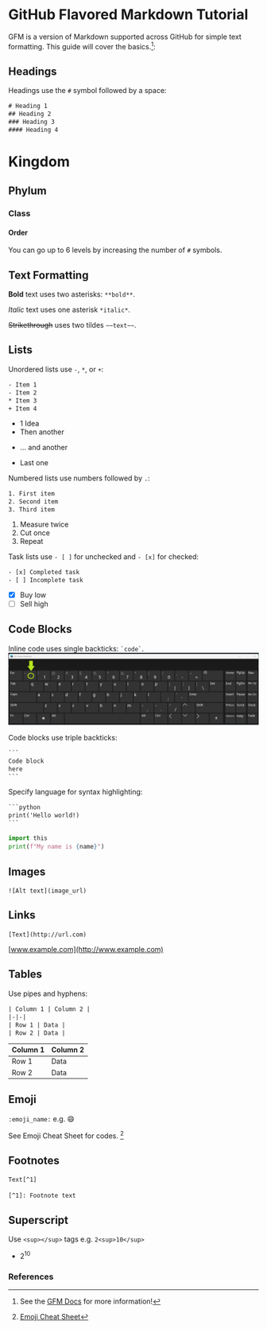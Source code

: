 # GitHub Flavored Markdown Tutorial

GFM is a version of Markdown supported across GitHub for simple text formatting. This guide will cover the basics.[^1]:

## Headings

Headings use the `#` symbol followed by a space:

```
# Heading 1
## Heading 2
### Heading 3
#### Heading 4
```

# Kingdom
## Phylum
### Class
#### Order

You can go up to 6 levels by increasing the number of `#` symbols.

## Text Formatting

**Bold** text uses two asterisks: `**bold**`.

*Italic* text uses one asterisk `*italic*`. 

~~Strikethrough~~ uses two tildes `~~text~~`.

## Lists

Unordered lists use `-`, `*`, or `+`:
```
- Item 1
- Item 2
* Item 3 
+ Item 4
```

- 1 Idea
- Then another
* ... and another
+ Last one
  
Numbered lists use numbers followed by `.`:

```
1. First item
2. Second item
3. Third item 
```
1. Measure twice
2. Cut once
3. Repeat
   
Task lists use `- [ ]` for unchecked and `- [x]` for checked:

```
- [x] Completed task
- [ ] Incomplete task
```
- [x] Buy low
- [ ] Sell high

## Code Blocks 

Inline code uses single backticks: `` `code` ``.
![backtick keyboard](assets/backtick.png)

Code blocks use triple backticks:

````
```
Code block
here
```
````

Specify language for syntax highlighting:

````
```python
print('Hello world!) 
```
````
```python
import this
print(f"My name is {name}") 
```

## Images

```
![Alt text](image_url)
```

## Links 

```
[Text](http://url.com)
```
[www.example.com](http://www.example.com)

## Tables

Use pipes and hyphens:

```
| Column 1 | Column 2 |
|-|-|
| Row 1 | Data |
| Row 2 | Data |
```
| Column 1 | Column 2 |
|-|-|
| Row 1 | Data |
| Row 2 | Data |

## Emoji

``:emoji_name:`` e.g. :smile:

See Emoji Cheat Sheet for codes. [^2]

## Footnotes

```
Text[^1]

[^1]: Footnote text
```

## Superscript 

Use ``<sup></sup>`` tags e.g. ``2<sup>10</sup>``
+ 2<sup>10</sup>

### References
[^1]: See the [GFM Docs](https://github.github.com/gfm/) for more information!
[^2]: [Emoji Cheat Sheet](https://www.webpagefx.com/tools/emoji-cheat-sheet/)
